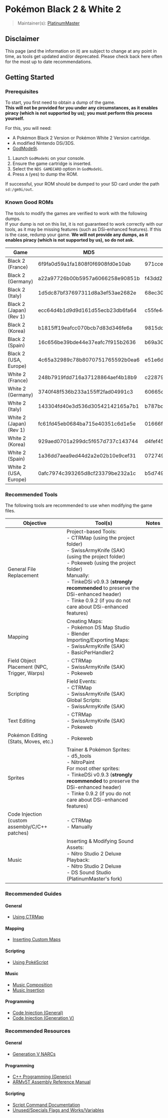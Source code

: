 # Pokémon Black 2 & White 2
> Maintainer(s): [PlatinumMaster](https://github.com/PlatinumMaster)

## Disclaimer
This page (and the information on it) are subject to change at any point in time, as tools get updated and/or deprecated. 
Please check back here often for the most up to date recommendations.

## Getting Started
### Prerequisites
To start, you first need to obtain a dump of the game.<br/> 
**This will not be provided for you under any circumstances, as it enables piracy (which is not supported by us); you must perform this process yourself.**

For this, you will need: 
- A Pokémon Black 2 Version or Pokémon White 2 Version cartridge.
- A modified Nintendo DSi/3DS.
- [GodMode9i](https://github.com/DS-Homebrew/GodMode9i).

1. Launch `GodMode9i` on your console.
2. Ensure the game cartridge is inserted.
3. Select the `NDS GAMECARD` option in `GodMode9i`.
4. Press `A` (yes) to dump the ROM.

If successful, your ROM should be dumped to your SD card under the path `sd:/gm9i/out`.

### Known Good ROMs
The tools to modify the games are verified to work with the following dumps.<br/>If your dump is not on this list, it is not guaranteed to work correctly with our tools, as it may be missing features (such as DSi-enhanced features). If this is the case, redump your game. **We will not provide any dumps, as it enables piracy (which is not supported by us), so do not ask.**

| Game                    | MD5                              | SHA1                                     | SHA256                                                           |
| ----------------------- | -------------------------------- | ---------------------------------------- | ---------------------------------------------------------------- |
| Black 2 (France)        | 6f9fa0d59a1fa1808f0f6908fd0e10ab | 971ccee9a738d5d172220a45dce1e9c40e49e563 | 693c009dc031e74d01e00385f7156386c457640ebf800e1a04629e1e07aa7d37 |
| Black 2 (Germany)       | a22a97726b00b5957a6066258e90851b | f43dd2e26f48163f11721bd1e3b2e6f9a73be636 | afe5d5a679cdc8f98fa459647d4fb703b734ea8084b77f138db9cb276f8b80b9 |
| Black 2 (Italy)         | 1d5dc87bf37697311d8a3ef53ae2682e | 68ec308db75d470f3c1499cc04117fe68fb4e942 | 5bbdab894552cffc71a9699a0875cd51f0dc3f6fec936d6ea2f0bcb6805b3e87 |
| Black 2 (Japan) (Rev 1) | ecc64d4b1d9d9d161d55ecb23db6fa64 | c55fe4412427e63ef28186af53ec114c7fdd9a0a | d7a1568368305c0606f77ef834b4e3b959b8d95f1735585aa94e2a025abf7d98 |
| Black 2 (Korea)         | b1815ff19eafcc070bcb7d83d346fe6a | 9815dd094eb86d46d2d20d2bb04b2ecfd73f8e35 | d4c8f16b229ed104a19c03a2627240ea0d4565438c8f30fb77f65a77b8a2021a |
| Black 2 (Spain)         | 16c656be39bde44e37eafc7f915b2636 | b69a30d5f0456ad1a3a1b52a945729f686b0299b | 87ffdb8ee2aee97079e9852eab4ee7f50e389c05dbba337235c40eb7080a98bc |
| Black 2 (USA, Europe)   | 4c65a32989c78b8070751765592b0ea6 | e51e6dfb8678a3d19dcd2a10691b96a569ca0abb | 2e6b2415354aa41471bc7617068dce059a59931bf5c4348a264f8043f297683a |
| White 2 (France)        | 248b7919fdd716a37128864aef4b18b9 | c228793d63cf43edca3285f42a6f91abaec90247 | a21dc750a0a0794d70f4298083a8359182f130bf3e20b805f21ff487f97a3498 |
| White 2 (Germany)       | 3740f48f536b233a155ff2fad04991c3 | 60665d23a12a0ad4fbff75a4d4f287a9cec73b40 | 30ee695e4ea30b4eea63115e15ff9efbf4b1857809bb61cef2824d5126cfd15e |
| White 2 (Italy)         | 143304fd40e3d536d30542142165a7b1 | b787bdd69fa79d270d08f334b188a61e3454405e | 04c7ae9f697b09f0558c9a508fc8960531c6429e5341bd699955f5ff925d600a |
| White 2 (Japan) (Rev 1) | fc61fd45eb0684ba715e40351c6d1e5e | 01666f87838c57dc0a65930a916982ad8941d8fb | 29292cc6a5b8f75c047f7365d496c02b79d58ffbe2509fb0dd438d84ac21d6ed |
| White 2 (Korea)         | 929aed0701a299dc5f657d737c143744 | d4fef459de71264e802f108eabb9fd5e98e7099f | c9e05e82ec314021eb584d75a537dadaf273a153269940dcfb9d44acc337ae30 |
| White 2 (Spain)         | 1a36dd7aea9ed44d2a2e02b10e9cef31 | 072749c9517f8d2a65f688b6f4ac5f30889fb559 | 1b0243fdb58acff6f043ab7b62535e97151a0baa92d5d2b4735653378ed7c360 |
| White 2 (USA, Europe)   | 0afc7974c393265d8cf23379be232a1c | b5d7490be7b415b8f1e672a53e978a9cc667e56a | 3e50aec3db401332175a5d2b5fe2a68ac1a05ec63995dba9d1506b1b51837446 |


### Recommended Tools
The following tools are recommended to use when modifying the game files.

| Objective                                      | Tool(s)                                                                                                                                                                                                                                                                                                                             | Notes |
| ---------------------------------------------- | ----------------------------------------------------------------------------------------------------------------------------------------------------------------------------------------------------------------------------------------------------------------------------------------------------------------------------------- | ----- |
| General File Replacement                       | Project-based Tools:<br/>- CTRMap (using the project folder)<br/>- SwissArmyKnife (SAK) (using the project folder)<br/>- Pokeweb (using the project folder)<br/> Manually:<br/> - TinkeDSi v0.9.3 (**strongly recommended** to preserve the DSi-enhanced header)<br/>- Tinke 0.9.2 (if you do not care about DSi-enhanced features) |       |
| Mapping                                        | Creating Maps:<br/> - Pokémon DS Map Studio <br /> - Blender<br/>Importing/Exporting Maps:<br/> - SwissArmyKnife (SAK)<br/> - BasicPerHandler2                                                                                                                                                                                      |       |
| Field Object Placement (NPC, Trigger, Warps)   | - CTRMap<br/> - SwissArmyKnife (SAK)<br/> - Pokeweb                                                                                                                                                                                                                                                                                 |       |
| Scripting                                      | Field Events:<br/>- CTRMap<br/> - SwissArmyKnife (SAK)<br/>Global Scripts:<br/>- SwissArmyKnife (SAK)                                                                                                                                                                                                                               |       |
| Text Editing                                   | - CTRMap<br/> - SwissArmyKnife (SAK)<br/> - Pokeweb                                                                                                                                                                                                                                                                                 |       |
| Pokémon Editing (Stats, Moves, etc.)           | - Pokeweb                                                                                                                                                                                                                                                                                                                           |       |
| Sprites                                        | Trainer & Pokémon Sprites:<br/>- d5_tools<br/> - NitroPaint<br/>For most other sprites:<br/> - TinkeDSi v0.9.3 (**strongly recommended** to preserve the DSi-enhanced header)<br/>- Tinke 0.9.2 (if you do not care about DSi-enhanced features)                                                                                    |       |
| Code Injection (custom assembly/C/C++ patches) | - CTRMap<br/>- Manually                                                                                                                                                                                                                                                                                                             |       |
| Music                                          | Inserting & Modifying Sound Assets:<br/> - Nitro Studio 2 Deluxe<br/> Playback:<br/> - Nitro Studio 2 Deluxe<br/> - DS Sound Studio (PlatinumMaster's fork)<br/>                                                                                                                                                                    |       |


### Recommended Guides
#### General
- [Using CTRMap](/docs/generation-v/guides/bw_b2w2-using_ctrmap/)

#### Mapping
- [Inserting Custom Maps](/docs/generation-v/guides/bw_b2w2-map_insertion/)

#### Scripting
- [Using PokéScript](/docs/generation-v/guides/bw_b2w2-pokescript/)

#### Music
- [Music Composition](/docs/universal/guides/music_composing/)
- [Music Insertion](/docs/universal/guides/music_insertion/)


#### Programming
- [Code Injection (General)](/docs/universal/guides/code_injection)
- [Code Injection (Generation V)](/docs/generation-v/guides/bw_b2w2-code_injection)
 
### Recommended Resources
#### General
- [Generation V NARCs](https://docs.google.com/spreadsheets/d/1zsTqs4hhdXg2AZsTWGuY2mhDImnAh_qUTrGy2qCm0s8/edit#gid=735105964)
    
#### Programming
- [C++ Programming (Generic)](https://www.learncpp.com/)
- [ARMv5T Assembly Reference Manual](https://developer.arm.com/documentation/ddi0100/latest/)

#### Scripting
- [Script Command Documentation](https://docs.google.com/spreadsheets/d/1zvLQFVdv6kbEgP9TY9yfV6ChK0qsz79E6PvF5lohnGk)
- [Unused/Specials Flags and Works/Variables](https://docs.google.com/spreadsheets/d/1bDCSu8Th7LeAHu-Z309maTc2fcZ_dIwqUbp0n8PW50M)

